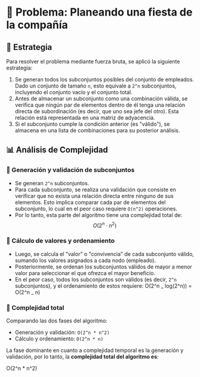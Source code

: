 # 📌 Problema: Planeando una fiesta de la compañía

## 🧠 Estrategia

Para resolver el problema mediante fuerza bruta, se aplicó la siguiente estrategia:

1. Se generan todos los subconjuntos posibles del conjunto de empleados. Dado un conjunto de tamaño `n`, esto equivale a `2^n` subconjuntos, incluyendo el conjunto vacío y el conjunto total.
2. Antes de almacenar un subconjunto como una combinación válida, se verifica que ningún par de elementos dentro de él tenga una relación directa de subordinación (es decir, que uno sea jefe del otro). Esta relación está representada en una matriz de adyacencia.
3. Si el subconjunto cumple la condición anterior (es "válido"), se almacena en una lista de combinaciones para su posterior análisis.

## 📊 Análisis de Complejidad

### 🔹 Generación y validación de subconjuntos

- Se generan `2^n` subconjuntos.
- Para cada subconjunto, se realiza una validación que consiste en verificar que no exista una relación directa entre ninguno de sus elementos. Esto implica comparar cada par de elementos del subconjunto, lo cual en el peor caso requiere `O(n^2)` operaciones.
- Por lo tanto, esta parte del algoritmo tiene una complejidad total de:
  $$O(2^n \cdot n^2)$$

### 🔹 Cálculo de valores y ordenamiento

- Luego, se calcula el "valor" o "convivencia" de cada subconjunto válido, sumando los valores asignados a cada nodo (empleado).
- Posteriormente, se ordenan los subconjuntos válidos de mayor a menor valor para seleccionar el que ofrezca el mayor beneficio.
- En el peor caso, todos los subconjuntos son válidos (es decir, `2^n` subconjuntos), y el ordenamiento de estos requiere:
  O(2^n _ log(2^n)) = O(2^n _ n)

### 🧮 Complejidad total

Comparando las dos fases del algoritmo:

- Generación y validación: `O(2^n * n^2)`
- Cálculo y ordenamiento: `O(2^n * n)`

La fase dominante en cuanto a complejidad temporal es la generación y validación, por lo tanto, la **complejidad total del algoritmo es**:

O(2^n \* n^2)

